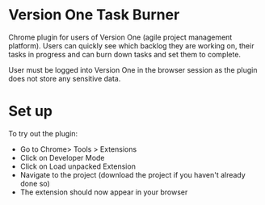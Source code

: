 Version One Task Burner
=======================

Chrome plugin for users of Version One (agile project management platform). Users can quickly see which backlog they are working on, their tasks in progress and can burn down tasks and set them to complete. 

User must be logged into Version One in the browser session as the plugin does not store any sensitive data. 

Set up
======

To try out the plugin: 
- Go to Chrome> Tools > Extensions
- Click on Developer Mode
- Click on Load unpacked Extension
- Navigate to the project (download the project if you haven't already done so)
- The extension should now appear in your browser
